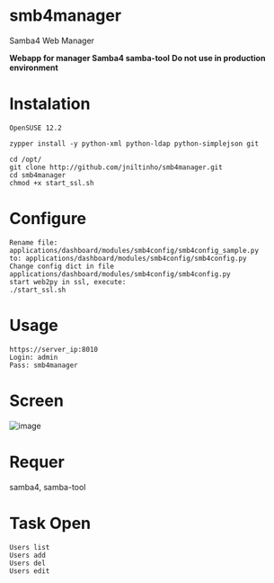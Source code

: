 smb4manager
===========

Samba4 Web Manager

**Webapp for manager Samba4 samba-tool**
**Do not use in production environment**

Instalation
====
    OpenSUSE 12.2

    zypper install -y python-xml python-ldap python-simplejson git

    cd /opt/
    git clone http://github.com/jniltinho/smb4manager.git
    cd smb4manager
    chmod +x start_ssl.sh


Configure
====
    Rename file: applications/dashboard/modules/smb4config/smb4config_sample.py 
    to: applications/dashboard/modules/smb4config/smb4config.py
    Change config dict in file applications/dashboard/modules/smb4config/smb4config.py
    start web2py in ssl, execute:
    ./start_ssl.sh


Usage
====
    https://server_ip:8010
    Login: admin
    Pass: smb4manager


Screen
====

![image](https://raw.github.com/jniltinho/smb4manager/master/screens/smb4manager.png)


Requer
====
samba4, samba-tool


Task Open
====
    Users list
    Users add
    Users del
    Users edit
